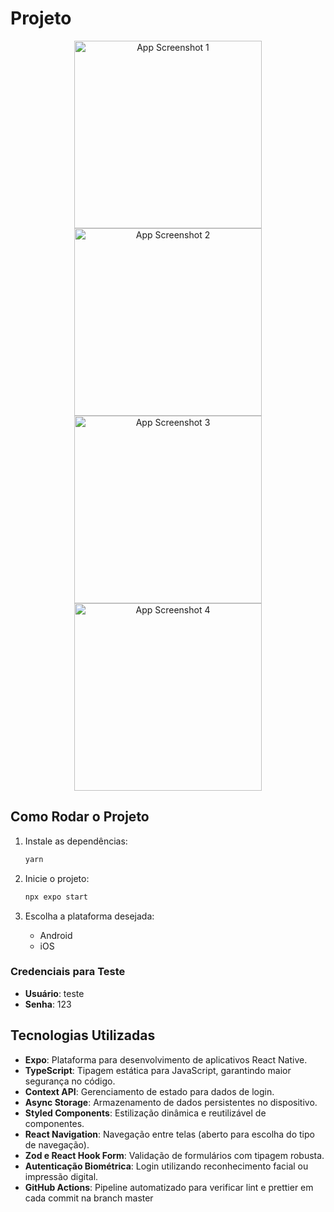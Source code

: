 # Projeto

<p align="center">
  <img src="https://github.com/user-attachments/assets/f79f5792-0487-4339-8660-f3dcf8928e33" alt="App Screenshot 1" width="300">
  <img src="https://github.com/user-attachments/assets/82ef78a9-c3f5-4982-a024-8bd7155aa784" alt="App Screenshot 2" width="300">
  <img src="https://github.com/user-attachments/assets/1348fe4e-9c4e-4817-8cdb-f123adbadaf2" alt="App Screenshot 3" width="300">
  <img src="https://github.com/user-attachments/assets/8d1c39bc-23e4-4e73-ad0f-e407d9ca5798" alt="App Screenshot 4" width="300">
</p>

## Como Rodar o Projeto

1. Instale as dependências:

   ```bash
   yarn
   ```

2. Inicie o projeto:

   ```bash
   npx expo start
   ```

3. Escolha a plataforma desejada:
   - Android
   - iOS

### Credenciais para Teste

- **Usuário**: teste
- **Senha**: 123

## Tecnologias Utilizadas

- **Expo**: Plataforma para desenvolvimento de aplicativos React Native.
- **TypeScript**: Tipagem estática para JavaScript, garantindo maior segurança no código.
- **Context API**: Gerenciamento de estado para dados de login.
- **Async Storage**: Armazenamento de dados persistentes no dispositivo.
- **Styled Components**: Estilização dinâmica e reutilizável de componentes.
- **React Navigation**: Navegação entre telas (aberto para escolha do tipo de navegação).
- **Zod e React Hook Form**: Validação de formulários com tipagem robusta.
- **Autenticação Biométrica**: Login utilizando reconhecimento facial ou impressão digital.
- **GitHub Actions**: Pipeline automatizado para verificar lint e prettier em cada commit na branch master
